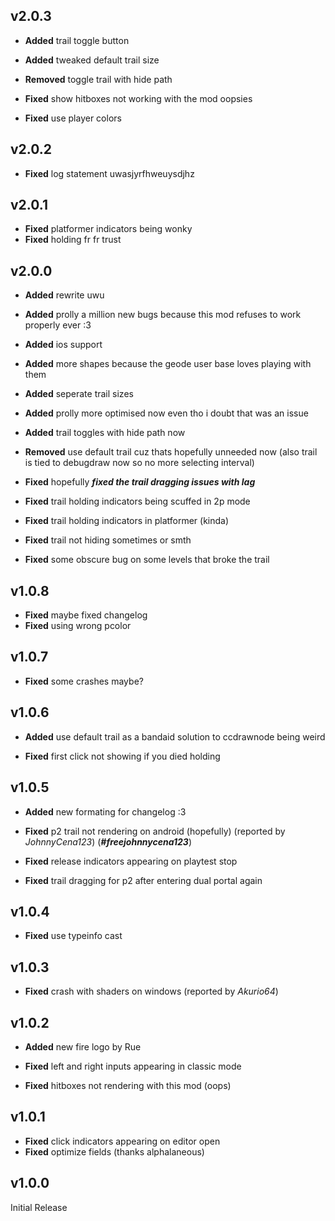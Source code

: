 ## v2.0.3
- **Added** trail toggle button
- **Added** tweaked default trail size

- **Removed** toggle trail with hide path

- **Fixed** show hitboxes not working with the mod oopsies
- **Fixed** use player colors

## v2.0.2
- **Fixed** log statement uwasjyrfhweuysdjhz

## v2.0.1
- **Fixed** platformer indicators being wonky
- **Fixed** holding fr fr trust

## v2.0.0
- **Added** rewrite uwu
- **Added** prolly a million new bugs because this mod refuses to work properly ever :3
- **Added** ios support
- **Added** more shapes because the geode user base loves playing with them
- **Added** seperate trail sizes
- **Added** prolly more optimised now even tho i doubt that was an issue
- **Added** trail toggles with hide path now

- **Removed** use default trail cuz thats hopefully unneeded now (also trail is tied to debugdraw now so no more selecting interval)

- **Fixed** hopefully ***fixed the trail dragging issues with lag***
- **Fixed** trail holding indicators being scuffed in 2p mode
- **Fixed** trail holding indicators in platformer (kinda)
- **Fixed** trail not hiding sometimes or smth
- **Fixed** some obscure bug on some levels that broke the trail

## v1.0.8
- **Fixed** maybe fixed changelog
- **Fixed** using wrong pcolor

## v1.0.7
- **Fixed** some crashes maybe?

## v1.0.6
- **Added** use default trail as a bandaid solution to ccdrawnode being weird

- **Fixed** first click not showing if you died holding

## v1.0.5
- **Added** new formating for changelog :3

- **Fixed** p2 trail not rendering on android (hopefully) (reported by *JohnnyCena123*) (***#freejohnnycena123***)
- **Fixed** release indicators appearing on playtest stop
- **Fixed** trail dragging for p2 after entering dual portal again

## v1.0.4
- **Fixed** use typeinfo cast

## v1.0.3
- **Fixed** crash with shaders on windows (reported by *Akurio64*)

## v1.0.2
- **Added** new fire logo by Rue

- **Fixed** left and right inputs appearing in classic mode
- **Fixed** hitboxes not rendering with this mod (oops)

## v1.0.1
- **Fixed** click indicators appearing on editor open
- **Fixed** optimize fields (thanks alphalaneous)

## v1.0.0
Initial Release
